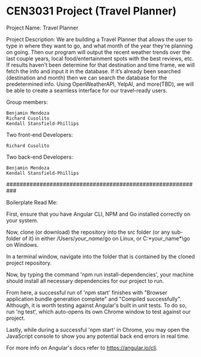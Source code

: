 # CEN3031 Project (Travel Planner)

Project Name: Travel Planner

Project Description: We are building a Travel Planner that allows the user to type in where they want to go, and what month of the year they're planning on going. Then our program will output the recent weather trends over the last couple years, local food/entertainment spots with the best reviews, etc. If results haven’t been determine for that destination and time frame, we will fetch the info and input it in the database. If it’s already been searched (destination and month) then we can search the database for the predetermined info. Using OpenWeatherAPI, YelpAI, and more(TBD), we will be able to create a seamless interface for our travel-ready users.

Group members:

    Benjamin Mendoza
    Richard Cusolito
    Kendall Stansfield-Phillips

Two front-end Developers:

    Richard Cusolito

Two back-end Developers:

    Benjamin Mendoza
    Kendall Stansfield-Phillips


###########################################################

Boilerplate Read Me:

First, ensure that you have Angular CLI, NPM and Go installed correctly on your system.

Now, clone (or download) the repository into the src folder (or any sub-folder of it) in either /Users/*your_name*/go on Linux, or C:\*your_name*\go on Windows.

In a terminal window, navigate into the folder that is contained by the cloned project repository.

Now, by typing the command 'npm run install-dependencies', your machine should install all necessary dependencies for our project to run.

From here, a successful run of 'npm start' finishes with "Browser application bundle generation complete" and "Compiled successfully". Although, it is worth testing against Angular's built in unit tests. To do so, run 'ng test', which auto-opens its own Chrome window to test against our project.

Lastly, while during a successful 'npm start' in Chrome, you may open the JavaScript console to show you any potential back end errors in real time.

For more info on Angular's docs refer to https://angular.io/cli.
